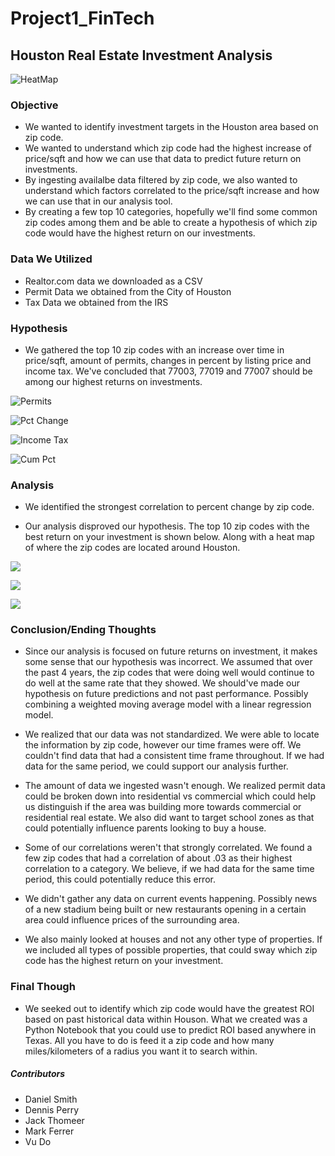 # Project1_FinTech

## Houston Real Estate Investment Analysis

![HeatMap](resources/Images/heatmap_past.png)

### Objective

- We wanted to identify investment targets in the Houston area based on zip code. 
- We wanted to understand which zip code had the highest increase of price/sqft and how we can use that data to predict future return on investments.
- By ingesting availalbe data filtered by zip code, we also wanted to understand which factors correlated to the price/sqft increase and how we can use that in our analysis tool.
- By creating a few top 10 categories, hopefully we'll find some common zip codes among them and be able to create a hypothesis of which zip code would have the highest return on our investments. 

### Data We Utilized

- Realtor.com data we downloaded as a CSV
- Permit Data we obtained from the City of Houston
- Tax Data we obtained from the IRS

### Hypothesis

- We gathered the top 10 zip codes with an increase over time in price/sqft, amount of permits, changes in percent by listing price and income tax. We've concluded that 77003, 77019 and 77007 should be among our highest returns on investments. 

![Permits](resources/Images/top_10_permit.png)

![Pct Change](resources/Images/top_10_pct.png)

![Income Tax](resources/Images/top_10_tax.png)

![Cum Pct](resources/Images/top_10_cum_pct.png)


### Analysis

- We identified the strongest correlation to percent change by zip code.

- Our analysis disproved our hypothesis. The top 10 zip codes with the best return on your investment is shown below. Along with a heat map of where the zip codes are located around Houston.

![](resources/Images/top_10_categories.png)

![](resources/Images/top_10_roi.png)

![](resources/Images/heatmap_roi.png)


### Conclusion/Ending Thoughts

- Since our analysis is focused on future returns on investment, it makes some sense that our hypothesis was incorrect. We assumed that over the past 4 years, the zip codes that were doing well would continue to do well at the same rate that they showed. We should've made our hypothesis on future predictions and not past performance. Possibly combining a weighted moving average model with a linear regression model. 

- We realized that our data was not standardized. We were able to locate the information by zip code, however our time frames were off. We couldn't find data that had a consistent time frame throughout. If we had data for the same period, we could support our analysis further.

- The amount of data we ingested wasn't enough. We realized permit data could be broken down into residential vs commercial which could help us distinguish if the area was building more towards commercial or residential real estate. We also did want to target school zones as that could potentially influence parents looking to buy a house. 

- Some of our correlations weren't that strongly correlated. We found a few zip codes that had a correlation of about .03 as their highest correlation to a category. We believe, if we had data for the same time period, this could potentially reduce this error. 

- We didn't gather any data on current events happening. Possibly news of a new stadium being built or new restaurants opening in a certain area could influence prices of the surrounding area. 

- We also mainly looked at houses and not any other type of properties. If we included all types of possible properties, that could sway which zip code has the highest return on your investment. 

### Final Though

- We seeked out to identify which zip code would have the greatest ROI based on past historical data within Houson. What we created was a Python Notebook that you could use to predict ROI based anywhere in Texas. All you have to do is feed it a zip code and how many miles/kilometers of a radius you want it to search within. 

##### Contributors 

- Daniel Smith
- Dennis Perry
- Jack Thomeer
- Mark Ferrer
- Vu Do
